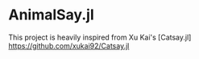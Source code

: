 # AnimalSay.jl

This project is heavily inspired from Xu Kai's [Catsay.jl] https://github.com/xukai92/Catsay.jl <br/>
